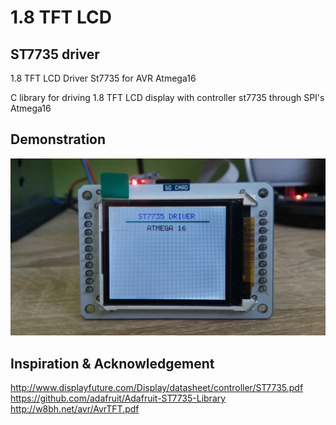 # 1.8 TFT LCD
<h2> ST7735 driver</h2>

<p>1.8 TFT LCD Driver St7735 for AVR Atmega16</p>
<p>C library for driving 1.8 TFT LCD display with controller st7735 through SPI's Atmega16</p>

<h2>Demonstration</h2>
<p><img src="st7735.jpg" /></p>

<h2>Inspiration & Acknowledgement</h2>
<p>
<a href="http://www.displayfuture.com/Display/datasheet/controller/ST7735.pdf" target="_blank">http://www.displayfuture.com/Display/datasheet/controller/ST7735.pdf</a><br/>
<a href="https://github.com/adafruit/Adafruit-ST7735-Library" target="_blank">https://github.com/adafruit/Adafruit-ST7735-Library</a><br/>
<a href="http://w8bh.net/avr/AvrTFT.pdf" target="_blank">http://w8bh.net/avr/AvrTFT.pdf</a><br/>

</p>
